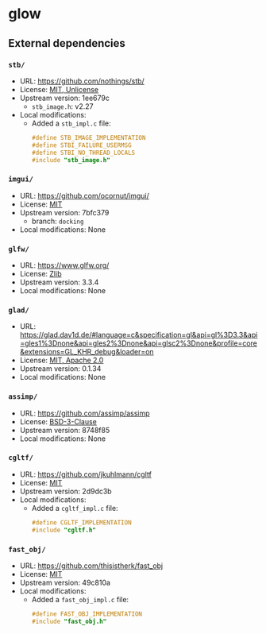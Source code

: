 # glow

## External dependencies

### `stb/`
- URL: https://github.com/nothings/stb/
- License: [MIT, Unlicense](https://github.com/nothings/stb/blob/master/LICENSE)
- Upstream version: 1ee679c
  - `stb_image.h`: v2.27
- Local modifications:
  - Added a `stb_impl.c` file:
    ```c
    #define STB_IMAGE_IMPLEMENTATION
    #define STBI_FAILURE_USERMSG
    #define STBI_NO_THREAD_LOCALS
    #include "stb_image.h"
    ```

### `imgui/`
- URL: https://github.com/ocornut/imgui/
- License: [MIT](https://github.com/ocornut/imgui/blob/master/LICENSE.txt)
- Upstream version: 7bfc379
  - branch: `docking`
- Local modifications: None

### `glfw/`
- URL: https://www.glfw.org/
- License: [Zlib](https://github.com/glfw/glfw/blob/master/LICENSE.md)
- Upstream version: 3.3.4
- Local modifications: None

### `glad/`
- URL: https://glad.dav1d.de/#language=c&specification=gl&api=gl%3D3.3&api=gles1%3Dnone&api=gles2%3Dnone&api=glsc2%3Dnone&profile=core&extensions=GL_KHR_debug&loader=on
- License: [MIT, Apache 2.0](https://github.com/Dav1dde/glad/blob/master/LICENSE)
- Upstream version: 0.1.34
- Local modifications: None

### `assimp/`
- URL: https://github.com/assimp/assimp
- License: [BSD-3-Clause](https://github.com/assimp/assimp/blob/master/LICENSE)
- Upstream version: 8748f85
- Local modifications: None

### `cgltf/`
- URL: https://github.com/jkuhlmann/cgltf
- License: [MIT](https://github.com/jkuhlmann/cgltf/blob/master/LICENSE)
- Upstream version: 2d9dc3b
- Local modifications:
  - Added a `cgltf_impl.c` file:
    ```c
    #define CGLTF_IMPLEMENTATION
    #include "cgltf.h"
    ```

### `fast_obj/`
- URL: https://github.com/thisistherk/fast_obj
- License: [MIT](https://github.com/thisistherk/fast_obj/blob/master/LICENSE)
- Upstream version: 49c810a
- Local modifications:
  - Added a `fast_obj_impl.c` file:
    ```c
    #define FAST_OBJ_IMPLEMENTATION
    #include "fast_obj.h"
    ```
